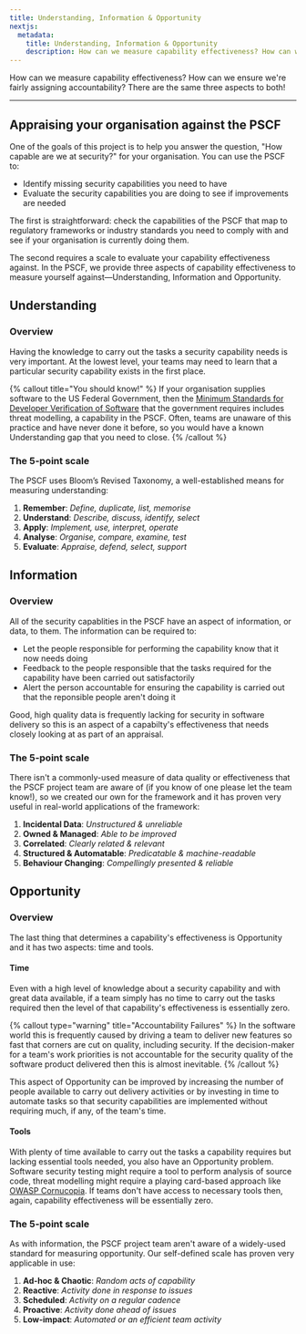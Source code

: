 ```yaml
---
title: Understanding, Information & Opportunity
nextjs:
  metadata:
    title: Understanding, Information & Opportunity
    description: How can we measure capability effectiveness? How can we ensure we're fairly assigning accountability? There are three aspects to both!
---
```


How can we measure capability effectiveness? How can we ensure we're fairly assigning accountability? There are the same three aspects to both!


---


## Appraising your organisation against the PSCF


One of the goals of this project is to help you answer the question, "How capable are we at security?" for your organisation. You can use the PSCF to:

* Identify missing security capabilities you need to have 
* Evaluate the security capabilities you are doing to see if improvements are needed
  
The first is straightforward: check the capabilities of the PSCF that map to regulatory frameworks or industry standards you need to comply with and see if your organisation is currently doing them.

The second requires a scale to evaluate your capability effectiveness against. In the PSCF, we provide three aspects of capability effectiveness to measure yourself against—Understanding, Information and Opportunity.

## Understanding

### Overview

Having the knowledge to carry out the tasks a security capability needs is very important. At the lowest level, your teams may need to learn that a particular security capability exists in the first place.

{% callout title="You should know!" %}
If your organisation supplies software to the US Federal Government, then the [Minimum Standards for Developer Verification of Software](https://www.nist.gov/publications/guidelines-minimum-standards-developer-verification-software) that the government requires includes threat modelling, a capability in the PSCF. Often, teams are unaware of this practice and have never done it before, so you would have a known Understanding gap that you need to close.
{% /callout %}

### The 5-point scale

The PSCF uses Bloom’s Revised Taxonomy, a well-established means for measuring understanding:

1. **Remember**: _Define, duplicate, list, memorise_
2. **Understand**: _Describe, discuss, identify, select_
3. **Apply**: _Implement, use, interpret, operate_
4. **Analyse**: _Organise, compare, examine, test_
5. **Evaluate**: _Appraise, defend, select, support_

## Information

### Overview

All of the security capablities in the PSCF have an aspect of information, or data, to them. The information can be required to:

* Let the people responsible for performing the capability know that it now needs doing
* Feedback to the people responsible that the tasks required for the capability have been carried out satisfactorily
* Alert the person accountable for ensuring the capability is carried out that the reponsible people aren't doing it

Good, high quality data is frequently lacking for security in software delivery so this is an aspect of a capabilty's effectiveness that needs closely looking at as part of an appraisal.

### The 5-point scale

There isn't a commonly-used measure of data quality or effectiveness that the PSCF project team are aware of (if you know of one please let the team know!), so we created our own for the framework and it has proven very useful in real-world applications of the framework:

1. **Incidental Data**: _Unstructured & unreliable_
2. **Owned & Managed**: _Able to be improved_
3. **Correlated**: _Clearly related & relevant_
4. **Structured & Automatable**: _Predicatable & machine-readable_
5. **Behaviour Changing**: _Compellingly presented & reliable_

## Opportunity

### Overview

The last thing that determines a capability's effectiveness is Opportunity and it has two aspects: time and tools.

#### Time

Even with a high level of knowledge about a security capability and with great data available, if a team simply has no time to carry out the tasks required then the level of that capability's effectiveness is essentially zero.

{% callout type="warning" title="Accountability Failures" %}
In the software world this is frequently caused by driving a team to deliver new features so fast that corners are cut on quality, including security. If the decision-maker for a team's work priorities is not accountable for the security quality of the software product delivered then this is almost inevitable.
{% /callout %}

This aspect of Opportunity can be improved by increasing the number of people available to carry out delivery activities or by investing in time to automate tasks so that security capabilities are implemented without requiring much, if any, of the team's time.

#### Tools

With plenty of time available to carry out the tasks a capability requires but lacking essential tools needed, you also have an Opportunity problem. Software security testing might require a tool to perform analysis of source code, threat modelling might require a playing card-based approach like [OWASP Cornucopia](https://owasp.org/www-project-cornucopia/). If teams don't have access to necessary tools then, again, capability effectiveness will be essentially zero.


### The 5-point scale

As with information, the PSCF project team aren't aware of a widely-used standard for measuring opportunity. Our self-defined scale has proven very applicable in use:

1. **Ad-hoc & Chaotic**: _Random acts of capability_
2. **Reactive**: _Activity done in response to issues_
3. **Scheduled**: _Activity on a regular cadence_
4. **Proactive**: _Activity done ahead of issues_
5. **Low-impact**: _Automated or an efficient team activity_
